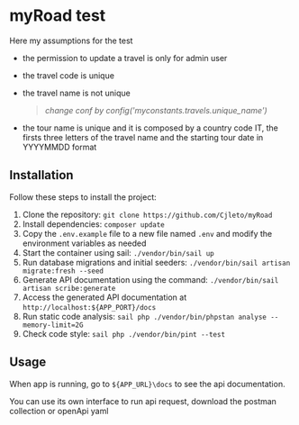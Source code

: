 

# myRoad test

Here my assumptions for the test

- the permission to update a travel is only for admin user

- the travel code is unique
- the travel name is not unique
    > *change conf by config('myconstants.travels.unique_name')*

- the tour name is unique and it is composed by a country code IT, the firsts three letters of the travel name and the starting tour date in YYYYMMDD format

## Installation

Follow these steps to install the project:

1. Clone the repository: `git clone https://github.com/Cjleto/myRoad`
2. Install dependencies: `composer update`
3. Copy the `.env.example` file to a new file named `.env` and modify the environment variables as needed
4. Start the container using sail: `./vendor/bin/sail up`
5. Run database migrations and initial seeders: `./vendor/bin/sail artisan migrate:fresh --seed`
6. Generate API documentation using the command: `./vendor/bin/sail artisan scribe:generate`
7. Access the generated API documentation at `http://localhost:${APP_PORT}/docs`
8. Run static code analysis: `sail php ./vendor/bin/phpstan analyse --memory-limit=2G`
9. Check code style: `sail php ./vendor/bin/pint --test`

## Usage

When app is running, go to `${APP_URL}\docs` to see the api documentation.

You can use its own interface to run api request, download the postman collection or openApi yaml

